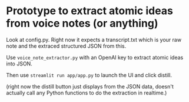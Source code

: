 # Prototype to extract atomic ideas from voice notes (or anything)

Look at config.py. Right now it expects a transcript.txt which is your raw note and the extraced structured JSON from this.

Use `voice_note_extractor.py` with an OpenAI key to extract atomic ideas into JSON.

Then use `streamlit run app/app.py` to launch the UI and click distill.

(right now the distill button just displays from the JSON data, doesn't actually call any Python functions to do the extraction in realtime.)